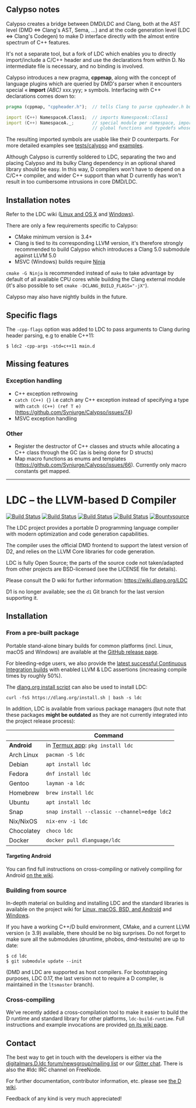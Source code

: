 Calypso notes
------------

Calypso creates a bridge between DMD/LDC and Clang, both at the AST level (DMD <=> Clang's AST, Sema, ...) and at the code generation level (LDC <=> Clang's Codegen) to make D interface directly with the almost entire spectrum of C++ features.

It's not a separate tool, but a fork of LDC which enables you to directly import/include a C/C++ header and use the declarations from within D. No intermediate file is necessary, and no binding is involved.

Calypso introduces a new pragma, **cppmap**, along with the concept of language plugins which are queried by DMD's parser when it encounters special « **import** *(ABC)* xxx.yyy; » symbols. Interfacing with C++ declarations comes down to:

```D
pragma (cppmap, "cppheader.h");  // tells Clang to parse cppheader.h but do not import anything

import (C++) NamespaceA.Class1;  // imports NamespaceA::Class1
import (C++) NamespaceA._;       // special module per namespace, imports every global variables,
                                 // global functions and typedefs whose direct parent is NamespaceA::
```

The resulting imported symbols are usable like their D counterparts. For more detailed examples see [tests/calypso](tests/calypso) and [examples](examples).

Although Calypso is currently soldered to LDC, separating the two and placing Calypso and its bulky Clang dependency in an optional shared library should be easy. In this way, D compilers won't have to depend on a C/C++ compiler, and wider C++ support than what D currently has won't result in too cumbersome intrusions in core DMD/LDC.

Installation notes
-------

Refer to the LDC wiki ([Linux and OS X](http://wiki.dlang.org/Building_LDC_from_source) and
[Windows](http://wiki.dlang.org/Building_and_hacking_LDC_on_Windows_using_MSVC)).

There are only a few requirements specific to Calypso:
- CMake minimum version is 3.4+
- Clang is tied to its corresponding LLVM version, it's therefore strongly recommended to build Calypso which introduces a Clang 5.0 submodule against LLVM 5.0
- MSVC (Windows) builds require [Ninja](https://ninja-build.org/)

`cmake -G Ninja` is recommended instead of `make` to take advantage by default of all available CPU cores while building the Clang external module (it's also possible to set `cmake -DCLANG_BUILD_FLAGS="-jX"`).

Calypso may also have nightly builds in the future.

## Specific flags

The `-cpp-flags` option was added to LDC to pass arguments to Clang during header parsing, e.g to enable C++11:

    $ ldc2 -cpp-args -std=c++11 main.d

## Missing features

### Exception handling
* C++ exception rethrowing
* `catch (C++) {}` i.e catch any C++ exception instead of specifying a type with `catch (C++) (ref T e)` (https://github.com/Syniurge/Calypso/issues/74)
* MSVC exception handling

### Other
* Register the destructor of C++ classes and structs while allocating a C++ class through the GC (as is being done for D structs)
* Map macro functions as enums and templates (https://github.com/Syniurge/Calypso/issues/66). Currently only macro constants get mapped.

*****

LDC – the LLVM-based D Compiler
===============================

[![Build Status](https://circleci.com/gh/ldc-developers/ldc/tree/master.svg?style=svg)][1]
[![Build Status](https://semaphoreci.com/api/v1/ldc-developers/ldc/branches/master/shields_badge.svg)][2]
[![Build Status](https://travis-ci.org/ldc-developers/ldc.png?branch=master)][3]
[![Build Status](https://ci.appveyor.com/api/projects/status/2cfhvg79782n4nth/branch/master?svg=true)][4]
[![Bountysource](https://www.bountysource.com/badge/tracker?tracker_id=283332)][5]

The LDC project provides a portable D programming language compiler
with modern optimization and code generation capabilities.

The compiler uses the official DMD frontend to support the latest
version of D2, and relies on the LLVM Core libraries for code
generation.

LDC is fully Open Source; the parts of the source code not taken/adapted from
other projects are BSD-licensed (see the LICENSE file for details).

Please consult the D wiki for further information:
https://wiki.dlang.org/LDC

D1 is no longer available; see the `d1` Git branch for the last
version supporting it.


Installation
------------

### From a pre-built package

Portable stand-alone binary builds for common platforms (incl. Linux,
macOS and Windows) are available at the
[GitHub release page](https://github.com/ldc-developers/ldc/releases).

For bleeding-edge users, we also provide the [latest successful
Continuous Integration builds](https://github.com/ldc-developers/ldc/releases/tag/CI)
with enabled LLVM & LDC assertions (increasing compile times by roughly 50%).

The [dlang.org install script](https://dlang.org/install.html)
can also be used to install LDC:

    curl -fsS https://dlang.org/install.sh | bash -s ldc

In addition, LDC is available from various package managers
(but note that these packages **might be outdated** as they are
not currently integrated into the project release process):

|              | Command                                      |
| ------------ | -------------------------------------------- |
| **Android**  | in [Termux app](https://play.google.com/store/apps/details?id=com.termux&hl=en): `pkg install ldc` |
| Arch Linux   | `pacman -S ldc`                              |
| Debian       | `apt install ldc`                            |
| Fedora       | `dnf install ldc`                            |
| Gentoo       | `layman -a ldc`                              |
| Homebrew     | `brew install ldc`                           |
| Ubuntu       | `apt install ldc`                            |
| Snap         | `snap install --classic --channel=edge ldc2` |
| Nix/NixOS    | `nix-env -i ldc`                             |
| Chocolatey   | `choco ldc`                                  |
| Docker       | `docker pull dlanguage/ldc`                  |

#### Targeting Android

You can find full instructions on cross-compiling or natively compiling
for Android [on the wiki](https://wiki.dlang.org/Build_D_for_Android).

### Building from source

In-depth material on building and installing LDC and the standard
libraries is available on the project wiki for
[Linux, macOS, BSD, and Android](http://wiki.dlang.org/Building_LDC_from_source) and
[Windows](http://wiki.dlang.org/Building_and_hacking_LDC_on_Windows_using_MSVC).

If you have a working C++/D build environment, CMake, and a current LLVM
version (≥ 3.9) available, there should be no big surprises. Do not
forget to make sure all the submodules (druntime, phobos, dmd-testsuite)
are up to date:

    $ cd ldc
    $ git submodule update --init

(DMD and LDC are supported as host compilers. For bootstrapping
purposes, LDC 0.17, the last version not to require a D compiler, is
maintained in the `ltsmaster` branch).

### Cross-compiling

We've recently added a cross-compilation tool to make it easier to build the D
runtime and standard library for other platforms, `ldc-build-runtime`. Full
instructions and example invocations are provided
[on its wiki page](https://wiki.dlang.org/Building_LDC_runtime_libraries).

Contact
-------

The best way to get in touch with the developers is either via the
[digitalmars.D.ldc forum/newsgroup/mailing list](https://forum.dlang.org)
or our [Gitter chat](http://gitter.im/ldc-developers/main).
There is also the #ldc IRC channel on FreeNode.

For further documentation, contributor information, etc. please see
[the D wiki](https://wiki.dlang.org/LDC).

Feedback of any kind is very much appreciated!


[1]: https://circleci.com/gh/ldc-developers/ldc/tree/master "Circle CI Build Status"
[2]: https://semaphoreci.com/ldc-developers/ldc "Semaphore CI Build Status"
[3]: https://travis-ci.org/ldc-developers/ldc "Travis CI Build Status"
[4]: https://ci.appveyor.com/project/kinke/ldc/history "AppVeyor CI Build Status"
[5]: https://www.bountysource.com/teams/ldc-developers/issues "Bountysource"
